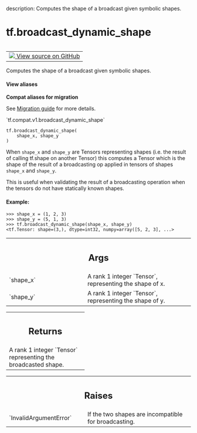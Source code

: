 description: Computes the shape of a broadcast given symbolic shapes.

<div itemscope itemtype="http://developers.google.com/ReferenceObject">
<meta itemprop="name" content="tf.broadcast_dynamic_shape" />
<meta itemprop="path" content="Stable" />
</div>

# tf.broadcast_dynamic_shape

<!-- Insert buttons and diff -->

<table class="tfo-notebook-buttons tfo-api nocontent" align="left">
<td>
  <a target="_blank" href="https://github.com/tensorflow/tensorflow/blob/r2.4/tensorflow/python/ops/array_ops.py#L503-L534">
    <img src="https://www.tensorflow.org/images/GitHub-Mark-32px.png" />
    View source on GitHub
  </a>
</td>
</table>



Computes the shape of a broadcast given symbolic shapes.

<section class="expandable">
  <h4 class="showalways">View aliases</h4>
  <p>
<b>Compat aliases for migration</b>
<p>See
<a href="https://www.tensorflow.org/guide/migrate">Migration guide</a> for
more details.</p>
<p>`tf.compat.v1.broadcast_dynamic_shape`</p>
</p>
</section>

<pre class="devsite-click-to-copy prettyprint lang-py tfo-signature-link">
<code>tf.broadcast_dynamic_shape(
    shape_x, shape_y
)
</code></pre>



<!-- Placeholder for "Used in" -->

When `shape_x` and `shape_y` are Tensors representing shapes (i.e. the result
of calling tf.shape on another Tensor) this computes a Tensor which is the
shape of the result of a broadcasting op applied in tensors of shapes
`shape_x` and `shape_y`.

This is useful when validating the result of a broadcasting operation when the
tensors do not have statically known shapes.

#### Example:



```
>>> shape_x = (1, 2, 3)
>>> shape_y = (5, 1, 3)
>>> tf.broadcast_dynamic_shape(shape_x, shape_y)
<tf.Tensor: shape=(3,), dtype=int32, numpy=array([5, 2, 3], ...>
```

<!-- Tabular view -->
 <table class="responsive fixed orange">
<colgroup><col width="214px"><col></colgroup>
<tr><th colspan="2"><h2 class="add-link">Args</h2></th></tr>

<tr>
<td>
`shape_x`
</td>
<td>
A rank 1 integer `Tensor`, representing the shape of x.
</td>
</tr><tr>
<td>
`shape_y`
</td>
<td>
A rank 1 integer `Tensor`, representing the shape of y.
</td>
</tr>
</table>



<!-- Tabular view -->
 <table class="responsive fixed orange">
<colgroup><col width="214px"><col></colgroup>
<tr><th colspan="2"><h2 class="add-link">Returns</h2></th></tr>
<tr class="alt">
<td colspan="2">
A rank 1 integer `Tensor` representing the broadcasted shape.
</td>
</tr>

</table>



<!-- Tabular view -->
 <table class="responsive fixed orange">
<colgroup><col width="214px"><col></colgroup>
<tr><th colspan="2"><h2 class="add-link">Raises</h2></th></tr>

<tr>
<td>
`InvalidArgumentError`
</td>
<td>
If the two shapes are incompatible for
broadcasting.
</td>
</tr>
</table>

